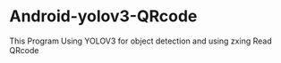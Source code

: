 # Android-yolov3-QRcode
This Program Using YOLOV3 for object detection and using zxing Read QRcode 
